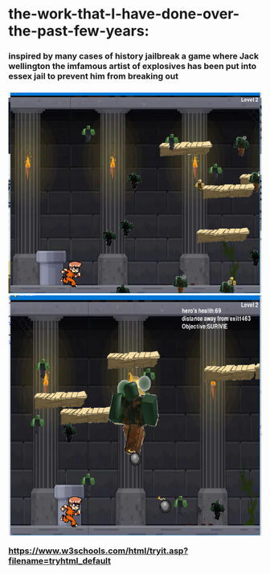 


# the-work-that-I-have-done-over-the-past-few-years:

<h3> inspired by many cases of history jailbreak a game where Jack wellington the imfamous artist of explosives has been put into essex jail to prevent him from breaking out<h3/>
   
   
   <img style="-webkit-user-select: none;cursor: zoom-in;" src="https://raw.githubusercontent.com/gust212920/the-work-that-I-have-done-over-the-past-few-years/master/Capture.PNG" width="600" height="400">
   
   
 <img style="-webkit-user-select: none;cursor: zoom-in;" src="https://raw.githubusercontent.com/gust212920/the-work-that-I-have-done-over-the-past-few-years/master/Capture(ace).PNG" width="635" height="479">
 
<a>https://www.w3schools.com/html/tryit.asp?filename=tryhtml_default</a>

